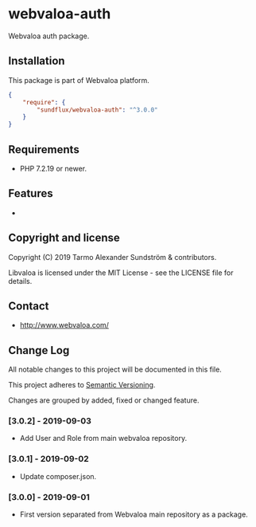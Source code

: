 webvaloa-auth
========

Webvaloa auth package.

## Installation

This package is part of Webvaloa platform.

```json
{
    "require": {
        "sundflux/webvaloa-auth": "^3.0.0"
    }
}
```

## Requirements

- PHP 7.2.19 or newer.

## Features

- 

## Copyright and license

Copyright (C) 2019 Tarmo Alexander Sundström & contributors.

Libvaloa is licensed under the MIT License - see the LICENSE file for details.

## Contact

- http://www.webvaloa.com/

## Change Log
All notable changes to this project will be documented in this file.

This project adheres to [Semantic Versioning](http://semver.org/).

Changes are grouped by added, fixed or changed feature.

### [3.0.2] - 2019-09-03
- Add User and Role from main webvaloa repository.

### [3.0.1] - 2019-09-02
- Update composer.json.

### [3.0.0] - 2019-09-01
- First version separated from Webvaloa main repository as a package. 

